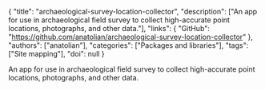 {
  "title": "archaeological-survey-location-collector",
  "description": ["An app for use in archaeological field survey to collect high-accurate point locations, photographs, and other data."],
  "links": {
    "GitHub": "https://github.com/anatolian/archaeological-survey-location-collector"
  },
  "authors": ["anatolian"],
  "categories": ["Packages and libraries"],
  "tags": ["Site mapping"],
  "doi": null
}

<!-- Generated by csv2md.R – do not edit by hand -->

An app for use in archaeological field survey to collect high-accurate point locations, photographs, and other data.